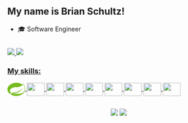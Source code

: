 ## My name is Brian Schultz!

- 🎓 Software Engineer

  ##
  
 <div>
  <a href="https://github.com/BrianSchultz1">
  <img height="180em" src="https://github-readme-stats.vercel.app/api?username=BrianSchultz1&show_icons=true&theme=dark&include_all_commits=true&count_private=true"/>
    <img height="180em" src="https://github-readme-stats.vercel.app/api/top-langs/?username=BrianSchultz1&layout=compact&langs_count=7&theme=dark"/>
</div>
 
<div style="display: inline_block">
  <h3>My skills:
</h3>
  <img align="center" height="30" width="40" src="https://raw.githubusercontent.com/devicons/devicon/master/icons/spring/spring-original.svg">
  <img align="center" height="30" width="40" src="https://cdn.jsdelivr.net/gh/devicons/devicon/icons/java/java-original.svg">
  <img align="center" height="30" width="40" src="https://cdn.jsdelivr.net/gh/devicons/devicon/icons/dart/dart-original.svg">
  <img align="center" height="30" width="40" src="https://cdn.jsdelivr.net/gh/devicons/devicon/icons/flutter/flutter-original.svg">
  <img align="center" height="30" width="40" src="https://cdn.jsdelivr.net/gh/devicons/devicon/icons/kotlin/kotlin-original.svg">
  <img align="center" height="30" width="40" src="https://cdn.jsdelivr.net/gh/devicons/devicon/icons/mysql/mysql-original-wordmark.svg">
  <img align="center" height="30" width="40" src="https://cdn.jsdelivr.net/gh/devicons/devicon/icons/postgresql/postgresql-original.svg">
    <img align="center" height="30" width="40" src="https://cdn.jsdelivr.net/gh/devicons/devicon/icons/amazonwebservices/amazonwebservices-original-wordmark.svg">
  <img align="center" height="30" width="40" src="https://cdn.jsdelivr.net/gh/devicons/devicon/icons/postman/postman-original.svg">
  

</div>

  ##
  
<div align="center"> 
 <a href="https://www.linkedin.com/in/brian-schultz-/" target="_blank"><img src="https://img.shields.io/badge/-LinkedIn-%230077B5?style=for-the-badge&logo=linkedin&logoColor=white" target="_blank"></a> 
  <a href = "mailto:brianschultz320@gmail.com"><img src="https://img.shields.io/badge/-Gmail-%23333?style=for-the-badge&logo=gmail&logoColor=white" target="_blank"></a>
 <a href="https://www.instagram.com/fluttups/?next=%2F" target="_blank"></a> 
</div>
